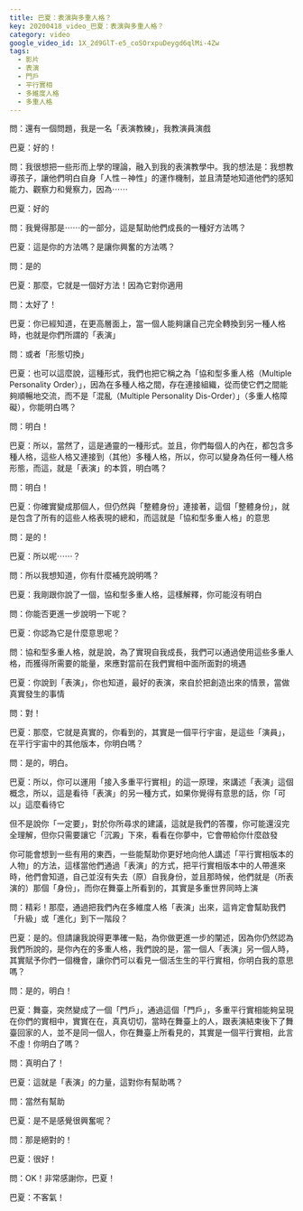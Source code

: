 ```yaml
---
title: 巴夏：表演與多重人格？
key: 20200418_video_巴夏：表演與多重人格？
category: video
google_video_id: 1X_2d9GlT-e5_coSOrxpuDeygd6qlMi-4Zw
tags:
  - 影片
  - 表演
  - 門戶
  - 平行實相
  - 多維度人格
  - 多重人格
---
```


問：還有一個問題，我是一名「表演教練」，我教演員演戲

巴夏：好的！

問：我很想把一些形而上學的理論，融入到我的表演教學中。我的想法是：我想教導孩子，讓他們明白自身「人性－神性」的運作機制，並且清楚地知道他們的感知能力、觀察力和覺察力，因為⋯⋯

巴夏：好的

問：我覺得那是⋯⋯的一部分，這是幫助他們成長的一種好方法嗎？

巴夏：這是你的方法嗎？是讓你興奮的方法嗎？

問：是的

巴夏：那麼，它就是一個好方法！因為它對你適用

問：太好了！

巴夏：你已經知道，在更高層面上，當一個人能夠讓自己完全轉換到另一種人格時，也就是你們所謂的「表演」

問：或者「形態切換」

巴夏：也可以這麼說，這種形式，我們也把它稱之為「協和型多重人格（Multiple Personality Order）」，因為在多種人格之間，存在連接組織，從而使它們之間能夠順暢地交流，而不是「混亂（Multiple Personality Dis-Order）」（多重人格障礙），你能明白嗎？

問：明白！

巴夏：所以，當然了，這是通靈的一種形式。並且，你們每個人的內在，都包含多種人格，這些人格又連接到（其他）多種人格，所以，你可以變身為任何一種人格形態，而這，就是「表演」的本質，明白嗎？

問：明白！

巴夏：你確實變成那個人，但仍然與「整體身份」連接著，這個「整體身份」，就是包含了所有的這些人格表現的總和，而這就是「協和型多重人格」的意思

問：是的！

巴夏：所以呢⋯⋯？

問：所以我想知道，你有什麼補充說明嗎？

巴夏：我剛跟你說了一個，協和型多重人格，這樣解釋，你可能沒有明白

問：你能否更進一步說明一下呢？

巴夏：你認為它是什麼意思呢？

問：協和型多重人格，就是說，為了實現自我成長，我們可以通過使用這些多重人格，而獲得所需要的能量，來應對當前在我們實相中面所面對的境遇

巴夏：你說到「表演」，你也知道，最好的表演，來自於把創造出來的情景，當做真實發生的事情

問：對！

巴夏：那麼，它就是真實的，你看到的，其實是一個平行宇宙，是這些「演員」，在平行宇宙中的其他版本，你明白嗎？

問：是的，明白。

巴夏：所以，你可以運用「接入多重平行實相」的這一原理，來講述「表演」這個概念，所以，這是看待「表演」的另一種方式，如果你覺得有意思的話，你「可以」這麼看待它

但不是說你「一定要」，對於你所尋求的建議，這就是我們的答覆，你可能還沒完全理解，但你只需要讓它「沉澱」下來，看看在你夢中，它會帶給你什麼啟發

你可能會想到一些有用的東西，一些能幫助你更好地向他人講述「平行實相版本的人物」的方法，這樣當他們通過「表演」的方式，把平行實相版本中的人帶進來時，他們會知道，自己並沒有失去（原）自我身份，並且那時候，他們就是（所表演的）那個「身份」，而你在舞臺上所看到的，其實是多重世界同時上演

問：精彩！那麼，通過把我們內在多維度人格「表演」出來，這肯定會幫助我們「升級」或「進化」到下一階段？

巴夏：是的。但請讓我說得更準確一點，為你做更進一步的闡述，因為你仍然認為我們所說的，是你內在的多重人格，我們說的是，當一個人「表演」另一個人時，其實賦予你們一個機會，讓你們可以看見一個活生生的平行實相，你明白我的意思嗎？

問：是的，明白！

巴夏：舞臺，突然變成了一個「門戶」，通過這個「門戶」，多重平行實相能夠呈現在你們的實相中，實實在在，真真切切，當時在舞臺上的人，跟表演結束後下了舞臺回家的人，並不是同一個人，你在舞臺上所看見的，其實是一個平行實相，此言不虛！你明白了嗎？

問：真明白了！

巴夏：這就是「表演」的力量，這對你有幫助嗎？

問：當然有幫助

巴夏：是不是感覺很興奮呢？

問：那是絕對的！

巴夏：很好！

問：OK！非常感謝你，巴夏！

巴夏：不客氣！

